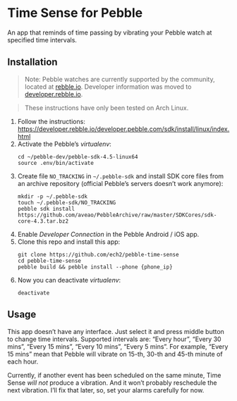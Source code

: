 Time Sense for Pebble
=================

An app that reminds of time passing by vibrating your Pebble watch at specified
time intervals.

## Installation

> Note: Pebble watches are currently supported by the community, located at
> [rebble.io](http://rebble.io). Developer information was moved to
> [developer.rebble.io](https://developer.rebble.io/developer.pebble.com/index.html).

> These instructions have only been tested on Arch Linux.

1. Follow the instructions:
   https://developer.rebble.io/developer.pebble.com/sdk/install/linux/index.html
2. Activate the Pebble’s *virtualenv*:
   ```
   cd ~/pebble-dev/pebble-sdk-4.5-linux64
   source .env/bin/activate
   ```
3. Create file `NO_TRACKING` in `~/.pebble-sdk` and install SDK core files
   from an archive repository (official Pebble’s servers doesn’t work anymore):
   ```
   mkdir -p ~/.pebble-sdk
   touch ~/.pebble-sdk/NO_TRACKING
   pebble sdk install https://github.com/aveao/PebbleArchive/raw/master/SDKCores/sdk-core-4.3.tar.bz2
   ```
4. Enable *Developer Connection* in the Pebble Android / iOS app.
5. Clone this repo and install this app:
   ```
   git clone https://github.com/ech2/pebble-time-sense
   cd pebble-time-sense
   pebble build && pebble install --phone {phone_ip}
   ```
6. Now you can deactivate *virtualenv*:
   ```
   deactivate
   ```

## Usage

This app doesn’t have any interface. Just select it and press middle button to
change time intervals. Supported intervals are: “Every hour”, “Every 30 mins”,
“Every 15 mins”, “Every 10 mins”, “Every 5 mins”. For example, “Every 15 mins”
mean that Pebble will vibrate on 15-th, 30-th and 45-th minute of each hour.

Currently, if another event has been scheduled on the same minute, Time Sense
*will not* produce a vibration. And it won’t probably reschedule the next
vibration. I’ll fix that later, so, set your alarms carefully for now.

